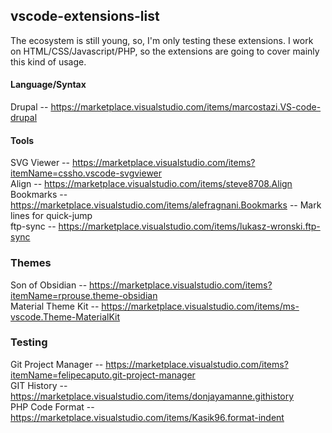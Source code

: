 ## vscode-extensions-list
The ecosystem is still young, so, I'm only testing these extensions. I work on HTML/CSS/Javascript/PHP, so the extensions are going to cover mainly this kind of usage.

#### Language/Syntax

Drupal -- <https://marketplace.visualstudio.com/items/marcostazi.VS-code-drupal><br>

#### Tools

SVG Viewer -- <https://marketplace.visualstudio.com/items?itemName=cssho.vscode-svgviewer><br>
Align -- <https://marketplace.visualstudio.com/items/steve8708.Align><br>
Bookmarks -- <https://marketplace.visualstudio.com/items/alefragnani.Bookmarks> -- Mark lines for quick-jump<br>
ftp-sync -- <https://marketplace.visualstudio.com/items/lukasz-wronski.ftp-sync><br>

### Themes

Son of Obsidian -- <https://marketplace.visualstudio.com/items?itemName=rprouse.theme-obsidian><br>
Material Theme Kit -- <https://marketplace.visualstudio.com/items/ms-vscode.Theme-MaterialKit><br>

### Testing

Git Project Manager -- <https://marketplace.visualstudio.com/items?itemName=felipecaputo.git-project-manager><br>
GIT History -- <https://marketplace.visualstudio.com/items/donjayamanne.githistory><br>
PHP Code Format -- <https://marketplace.visualstudio.com/items/Kasik96.format-indent><br>
